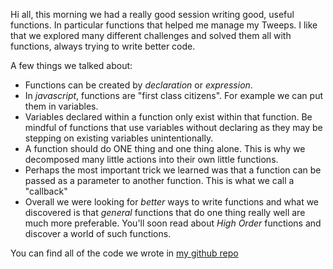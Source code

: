 Hi all, this morning we had a really good session writing good, useful functions.
In particular functions that helped me manage my Tweeps.  I like that we explored
many different challenges and solved them all with functions, always trying to 
write better code.

A few things we talked about:

- Functions can be created by _declaration_ or _expression_.
- In *javascript*, functions are "first class citizens". For example we can put them in variables.
- Variables declared within a function only exist within that function. Be mindful of functions that use variables without declaring as they may be stepping on existing variables unintentionally.
- A function should do ONE thing and one thing alone.  This is why we decomposed many little actions into their own little functions.
- Perhaps the most important trick we learned was that a function can be passed as a parameter to another function. This is what we call a "callback"
- Overall we were looking for _better_ ways to write functions and what we discovered is that _general_ functions that do one thing really well are much more preferable. You'll soon read about *High Order* functions and discover a world of such functions.

You can find all of the code we wrote in [my github repo](https://github.com/jugonzal/lectures/blob/master/12w1d4-callbacks/tweeps.js)

